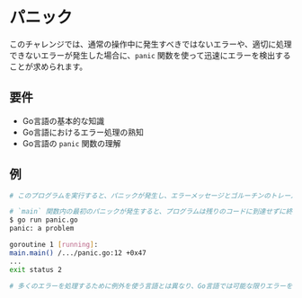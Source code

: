 # パニック

このチャレンジでは、通常の操作中に発生すべきではないエラーや、適切に処理できないエラーが発生した場合に、`panic` 関数を使って迅速にエラーを検出することが求められます。

## 要件

- Go言語の基本的な知識
- Go言語におけるエラー処理の熟知
- Go言語の `panic` 関数の理解

## 例

```sh
# このプログラムを実行すると、パニックが発生し、エラーメッセージとゴルーチンのトレースが表示され、非ゼロのステータスで終了します。

# `main` 関数内の最初のパニックが発生すると、プログラムは残りのコードに到達せずに終了します。プログラムが一時ファイルを作成しようとする様子を見たい場合は、最初のパニックをコメントアウトしてください。
$ go run panic.go
panic: a problem

goroutine 1 [running]:
main.main() /.../panic.go:12 +0x47
...
exit status 2

# 多くのエラーを処理するために例外を使う言語とは異なり、Go言語では可能な限りエラーを示す戻り値を使うことが一般的です。
```
